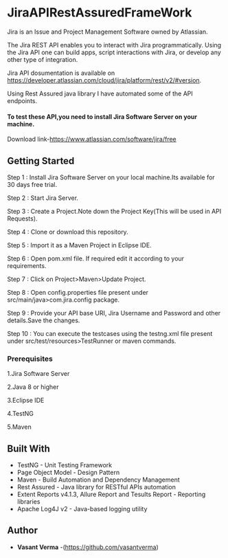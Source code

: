# JiraAPIRestAssuredFrameWork
Jira is an Issue and Project Management Software owned by Atlassian.

The Jira REST API enables you to interact with Jira programmatically. 
Using the Jira API one can build apps, script interactions with Jira, or develop any other type of integration.

Jira API dosumentation is available on https://developer.atlassian.com/cloud/jira/platform/rest/v2/#version.

Using Rest Assured java library I have automated some of the API endpoints.

#### To test these API,you need to install Jira Software Server on your machine.
Download link-https://www.atlassian.com/software/jira/free

## Getting Started

Step 1 : Install Jira Software Server on your local machine.Its available for 30 days free trial.

Step 2 : Start Jira Server.

Step 3 : Create a Project.Note down the Project Key(This will be used in API Requests).

Step 4 : Clone or download this repository.

Step 5 : Import it as a Maven Project in Eclipse IDE.

Step 6 : Open pom.xml file. If required edit it according to your requirements.

Step 7 : Click on Project>Maven>Update Project.

Step 8 : Open config.properties file present under src/main/java>com.jira.config package.

Step 9 : Provide your API base URI, Jira Username and Password and other details.Save the changes.

Step 10 : You can execute the testcases using the testng.xml file present under src/test/resources>TestRunner or maven commands.


### Prerequisites
1.Jira Software Server

2.Java 8 or higher

3.Eclipse IDE

4.TestNG 

5.Maven 

## Built With

* TestNG - Unit Testing Framework
* Page Object Model - Design Pattern
* Maven - Build Automation and Dependency Management
* Rest Assured - Java library for RESTful APIs automation
* Extent Reports v4.1.3, Allure Report and Tesults Report - Reporting libraries
* Apache Log4J v2 - Java-based logging utility


## Author

* **Vasant Verma** -(https://github.com/vasantverma)


